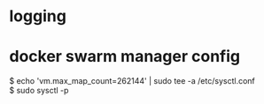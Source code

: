 # logging

# docker swarm manager config 
$ echo 'vm.max_map_count=262144' | sudo tee -a /etc/sysctl.conf <br>
$ sudo sysctl -p
